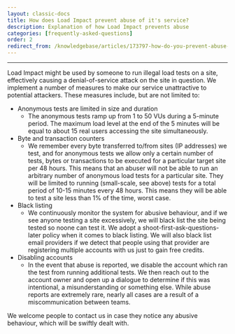 ```yaml
---
layout: classic-docs
title: How does Load Impact prevent abuse of it's service?
description: Explanation of how Load Impact prevents abuse
categories: [frequently-asked-questions]
order: 2
redirect_from: /knowledgebase/articles/173797-how-do-you-prevent-abuse-of-the-service
---
```


***

Load Impact might be used by someone to run illegal load tests on a site, effectively causing a denial-of-service attack on the site in question. We implement a number of measures to make our service unattractive to potential attackers. These measures include, but are not limited to:

- Anonymous tests are limited in size and duration
  - The anonymous tests ramp up from 1 to 50 VUs during a 5-minute period. The maximum load level at the end of the 5 minutes will be equal to about 15 real users accessing the site simultaneously.
- Byte and transaction counters
  - We remember every byte transferred to/from sites (IP addresses) we test, and for anonymous tests we allow only a certain number of tests, bytes or transactions to be executed for a particular target site per 48 hours. This means that an abuser will not be able to run an arbitrary number of anonymous load tests for a particular site. They will be limited to running (small-scale, see above) tests for a total period of 10-15 minutes every 48 hours. This means they will be able to test a site less than 1% of the time, worst case.
- Black listing
  - We continuously monitor the system for abusive behaviour, and if we see anyone testing a site excessively, we will black list the site being tested so noone can test it. We adopt a shoot-first-ask-questions-later policy when it comes to black listing. We will also black list email providers if we detect that people using that provider are registering multiple accounts with us just to gain free credits.
- Disabling accounts
  - In the event that abuse is reported, we disable the account which ran the test from running additional tests.  We then reach out to the account owner and open up a dialogue to determine if this was intentional, a misunderstanding or something else.  While abuse reports are extremely rare, nearly all cases are a result of a miscommunication between teams.


We welcome people to contact us in case they notice any abusive behaviour, which will be swiftly dealt with.
